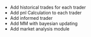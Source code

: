 - Add historical trades for each trader
- Add pnl Calculation to each trader
- Add informed trader
- Add MM with bayesian updating
- Add market analysis module